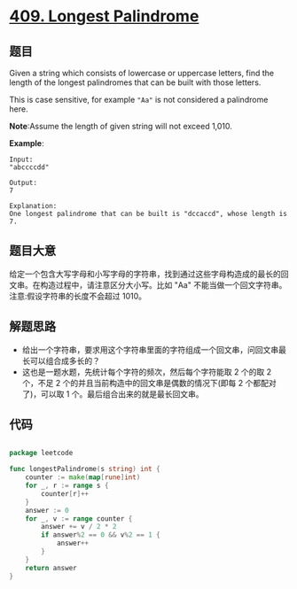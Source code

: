 # [409. Longest Palindrome](https://leetcode.com/problems/longest-palindrome/)


## 题目

Given a string which consists of lowercase or uppercase letters, find the length of the longest palindromes that can be built with those letters.

This is case sensitive, for example `"Aa"` is not considered a palindrome here.

**Note**:Assume the length of given string will not exceed 1,010.

**Example**:

    Input:
    "abccccdd"
    
    Output:
    7
    
    Explanation:
    One longest palindrome that can be built is "dccaccd", whose length is 7.


## 题目大意

给定一个包含大写字母和小写字母的字符串，找到通过这些字母构造成的最长的回文串。在构造过程中，请注意区分大小写。比如 "Aa" 不能当做一个回文字符串。注意:假设字符串的长度不会超过 1010。


## 解题思路


- 给出一个字符串，要求用这个字符串里面的字符组成一个回文串，问回文串最长可以组合成多长的？
- 这也是一题水题，先统计每个字符的频次，然后每个字符能取 2 个的取 2 个，不足 2 个的并且当前构造中的回文串是偶数的情况下(即每 2 个都配对了)，可以取 1 个。最后组合出来的就是最长回文串。


## 代码

```go

package leetcode

func longestPalindrome(s string) int {
	counter := make(map[rune]int)
	for _, r := range s {
		counter[r]++
	}
	answer := 0
	for _, v := range counter {
		answer += v / 2 * 2
		if answer%2 == 0 && v%2 == 1 {
			answer++
		}
	}
	return answer
}

```